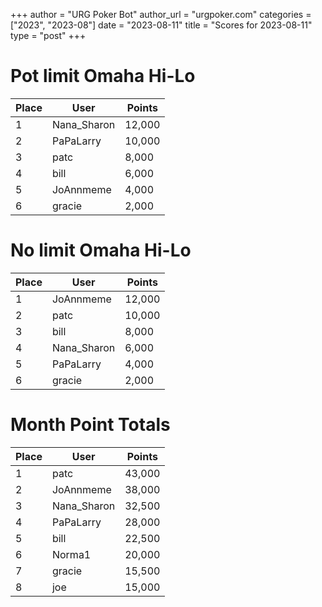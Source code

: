 +++
author = "URG Poker Bot"
author_url = "urgpoker.com"
categories = ["2023", "2023-08"]
date = "2023-08-11"
title = "Scores for 2023-08-11"
type = "post"
+++
# Pot limit Omaha Hi-Lo

| Place | User | Points |
|-------|------|--------|
| 1 | Nana_Sharon | 12,000 |
| 2 | PaPaLarry | 10,000 |
| 3 | patc | 8,000 |
| 4 | bill | 6,000 |
| 5 | JoAnnmeme | 4,000 |
| 6 | gracie | 2,000 |

# No limit Omaha Hi-Lo

| Place | User | Points |
|-------|------|--------|
| 1 | JoAnnmeme | 12,000 |
| 2 | patc | 10,000 |
| 3 | bill | 8,000 |
| 4 | Nana_Sharon | 6,000 |
| 5 | PaPaLarry | 4,000 |
| 6 | gracie | 2,000 |

# Month Point Totals

| Place | User | Points |
|-------|------|--------|
| 1 | patc | 43,000 |
| 2 | JoAnnmeme | 38,000 |
| 3 | Nana_Sharon | 32,500 |
| 4 | PaPaLarry | 28,000 |
| 5 | bill | 22,500 |
| 6 | Norma1 | 20,000 |
| 7 | gracie | 15,500 |
| 8 | joe | 15,000 |
